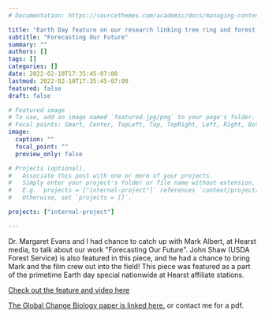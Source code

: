 ```yaml
---
# Documentation: https://sourcethemes.com/academic/docs/managing-content/

title: "Earth Day feature on our research linking tree ring and forest inventory data!"
subtitle: "Forecasting Our Future"
summary: ""
authors: []
tags: []
categories: []
date: 2022-02-10T17:35:45-07:00
lastmod: 2022-02-10T17:35:45-07:00
featured: false
draft: false

# Featured image
# To use, add an image named `featured.jpg/png` to your page's folder.
# Focal points: Smart, Center, TopLeft, Top, TopRight, Left, Right, BottomLeft, Bottom, BottomRight.
image: 
  caption: ""
  focal_point: ""
  preview_only: false

# Projects (optional).
#   Associate this post with one or more of your projects.
#   Simply enter your project's folder or file name without extension.
#   E.g. `projects = ["internal-project"]` references `content/project/deep-learning/index.md`.
#   Otherwise, set `projects = []`.

projects: ["internal-project"]

---
```



Dr. Margaret Evans and I had chance to catch up with Mark Albert, at Hearst media, to talk about our work "Forecasting Our Future". John Shaw (USDA Forest Service) is also featured in this piece, and he had a chance to bring Mark and the film crew out into the field! This piece was featured as a part of the primetime Earth day special nationwide at Hearst affiliate stations. 

[Check out the feature and video here](https://www.kcra.com/article/forecasting-our-future-forest-census/39739168)

[The Global Change Biology paper is linked here.](https://onlinelibrary.wiley.com/share/author/3PBGBXJMVPMY7C35ZPVY?target=10.1111/gcb.16038) or contact me for a pdf.

